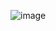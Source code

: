 ![image](https://github.com/404reese/100DaysOfJava/assets/135740066/cce5bdbc-0c30-42df-be65-0661dfc11fa6)
